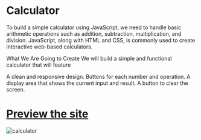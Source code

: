 # Calculator
To build a simple calculator using JavaScript, we need to handle basic arithmetic operations such as addition, subtraction, multiplication, and division. JavaScript, along with HTML and CSS, is commonly used to create interactive web-based calculators.

What We Are Going to Create
We will build a simple and functional calculator that will feature

A clean and responsive design.
Buttons for each number and operation.
A display area that shows the current input and result.
A button to clear the screen.
# [Preview the site](https://github.com/Priyanka9390/calculator.git)

![calculator](https://github.com/user-attachments/assets/568cb37f-35cf-4e58-94cf-2f1f0cabbd20)
